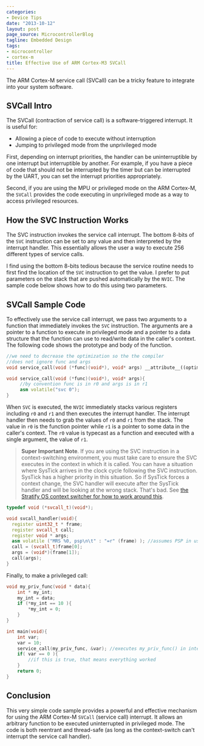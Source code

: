 ```yaml
---
categories:
- Device Tips
date: "2013-10-12"
layout: post
page_source: MicrocontrollerBlog
tagline: Embedded Design
tags:
- microcontroller
- cortex-m
title: Effective Use of ARM Cortex-M3 SVCall
---
```


The ARM Cortex-M service call (SVCall) can be a tricky feature to integrate into your system software.

## SVCall Intro

The SVCall (contraction of service call) is a software-triggered interrupt. It is useful for: 

- Allowing a piece of code to execute without interruption
- Jumping to privileged mode from the unprivileged mode

First, depending on interrupt priorities, the handler can be uninterruptible by one interrupt but interruptible by another. For example, if you have a piece of code that should not be interrupted by the timer but can be interrupted by the UART, you can set the interrupt priorities appropriately.

Second, if you are using the MPU or privileged mode on the ARM Cortex-M, the `SVCall` provides the code executing in unprivileged mode as a way to access privileged resources.

## How the SVC Instruction Works

The SVC instruction invokes the service call interrupt. The bottom 8-bits of the `SVC` instruction can be set to any value and then interpreted by the interrupt handler. This essentially allows the user a way to execute 256 different types of service calls. 

I find using the bottom 8-bits tedious because the service routine needs to first find the location of the `SVC` instruction to get the value. I prefer to put parameters on the stack that are pushed automatically by the `NVIC`. The sample code below shows how to do this using two parameters.

## SVCall Sample Code

To effectively use the service call interrupt, we pass two arguments to a function that immediately invokes the `SVC` instruction. The arguments are a pointer to a function to execute in privileged mode and a pointer to a data structure that the function can use to read/write data in the caller's context. The following code shows the prototype and body of the function.

```c++
//we need to decrease the optimization so the the compiler
//does not ignore func and args
void service_call(void (*func)(void*), void* args) __attribute__((optimize("1"));

void service_call(void (*func)(void*), void* args){
     //by convention func is in r0 and args is in r1
     asm volatile("svc 0");
}
```

When `SVC` is executed, the `NVIC` immediately stacks various registers including `r0` and `r1` and then executes the interrupt handler. The interrupt handler then needs to grab the values of `r0` and `r1` from the stack. The value in `r0` is the function pointer while `r1` is a pointer to some data in the caller's context. The `r0` value is typecast as a function and executed with a single argument, the value of `r1`.

> **Super Important Note**. If you are using the SVC instruction in a context-switching environment, you must take care to ensure the SVC executes in the context in which it is called. You can have a situation where SysTick arrives in the clock cycle following the SVC instruction. SysTick has a higher priority in this situation. So if SysTick forces a context change, the SVC handler will execute after the SysTick handler and will be looking at the wrong stack. That's bad. See [the Stratify OS context switcher for how to work around this](https://github.com/StratifyLabs/StratifyOS/blob/master/src/cortexm/task.c).

```c++
typedef void (*svcall_t)(void*);

void svcall_handler(void){
  register uint32_t * frame;
  register svcall_t call;
  register void * args;
  asm volatile ("MRS %0, psp\n\t" : "=r" (frame) ); //assumes PSP in use when service_call() invoked
  call = (svcall_t)frame[0];
  args = (void*)(frame[1]);
  call(args);
}
```

Finally, to make a privileged call:

```c++
void my_priv_func(void * data){
    int * my_int;
    my_int = data;
    if (*my_int == 10 ){
        *my_int = 0;
    }
}

int main(void){
    int var;
    var = 10;
    service_call(my_priv_func, &var); //executes my_priv_func() in interrupt mode
    if( var == 0 ){
        //if this is true, that means everything worked
    }
    return 0;
}
```

## Conclusion

This very simple code sample provides a powerful and effective mechanism for using the ARM Cortex-M `SVCall` (service call) interrupt. It allows an arbitrary function to be executed uninterrupted in privileged mode. The code is both reentrant and thread-safe (as long as the context-switch can't interrupt the service call handler).
